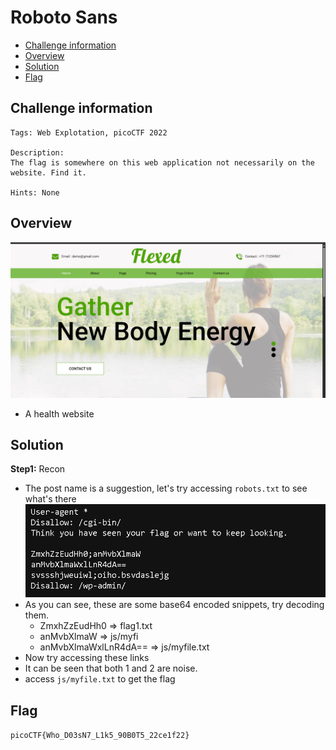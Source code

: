 # Roboto Sans
- [Challenge information](#challenge-information)
- [Overview](#overview)
- [Solution](#solution)
- [Flag](#flag)
## Challenge information
```text
Tags: Web Explotation, picoCTF 2022

Description:  
The flag is somewhere on this web application not necessarily on the website. Find it.

Hints: None
```
## Overview
![alt text](/picoCTF/Static/Images/Roboto_Sans/image1.png)  
* A health website  
## Solution
**Step1:** Recon  
* The post name is a suggestion, let's try accessing `robots.txt` to see what's there  
![alt text](/picoCTF/Static/Images/Roboto_Sans/image2.png)  
* As you can see, these are some base64 encoded snippets, try decoding them.  
    * ZmxhZzEudHh0 => flag1.txt  
    * anMvbXlmaW  =>  js/myfi  
    * anMvbXlmaWxlLnR4dA==  =>  js/myfile.txt  
* Now try accessing these links  
* It can be seen that both 1 and 2 are noise.  
* access `js/myfile.txt` to get the flag  
## Flag
`picoCTF{Who_D03sN7_L1k5_90B0T5_22ce1f22}`

